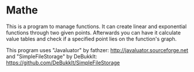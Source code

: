 # Mathe
This is a program to manage functions. It can create linear and exponential functions through two given points. Afterwards you can have it calculate value tables and check if a specified point lies on the function's graph.

This program uses "Javaluator" by fathzer: http://javaluator.sourceforge.net
and "SimpleFileStorage" by DeBukkIt: https://github.com/DeBukkIt/SimpleFileStorage
